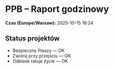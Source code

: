 # PPB – Raport godzinowy
**Czas (Europe/Warsaw):** 2025-10-15 16:24

## Status projektów
- Bezpieczny Pieszy — OK
- Zwolnij przy przejściu — OK
- Odblask ratuje życie — OK

